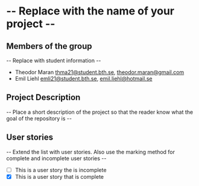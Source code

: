 # -- Replace with the name of your project --

## Members of the group
-- Replace with student information --
* Theodor Maran thma21@student.bth.se, theodor.maran@gmail.com
* Emil Liehl emli21@student.bth.se, emil.liehl@hotmail.se

## Project Description
-- Place a short description of the project so that the reader know what the goal of the repository is --

## User stories
-- Extend the list with user stories. Also use the marking method for complete and incomplete user stories --

- [ ] This is a user story the is incomplete 
- [X] This is a user story that is complete